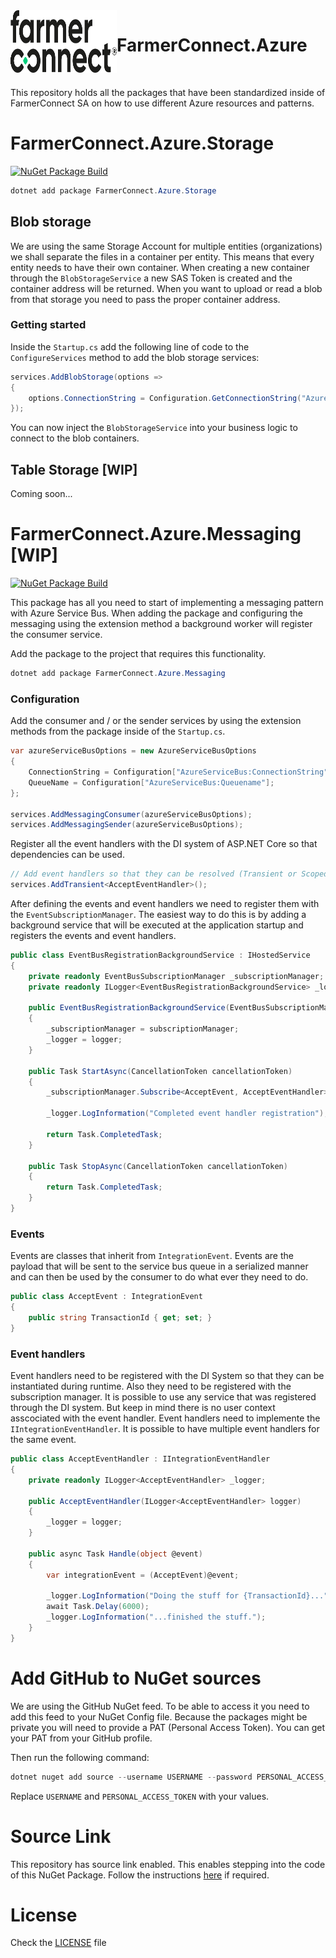 ﻿<img align="left" width="170" height="100" src=".github/fc-logo.png" />

# FarmerConnect.Azure

<br />

This repository holds all the packages that have been standardized inside of FarmerConnect SA on how to use different Azure resources and patterns.

# FarmerConnect.Azure.Storage

[![NuGet Package Build](https://github.com/farmerconnect/FarmerConnect.Azure/actions/workflows/workflow-storage.yml/badge.svg?branch=main)](https://github.com/farmerconnect/FarmerConnect.Azure/actions/workflows/workflow-storage.yml)

```powershell
dotnet add package FarmerConnect.Azure.Storage
```

## Blob storage

We are using the same Storage Account for multiple entities (organizations) we shall separate the files in a container per entity. This means that every entity needs to have their own container. When creating a new container through the `BlobStorageService` a new SAS Token is created and the container address will be returned. When you want to upload or read a blob from that storage you need to pass the proper container address.

### Getting started

Inside the `Startup.cs` add the following line of code to the `ConfigureServices` method to add the blob storage services:

```csharp
services.AddBlobStorage(options =>
{
    options.ConnectionString = Configuration.GetConnectionString("AzureStorage");
});
```

You can now inject the `BlobStorageService` into your business logic to connect to the blob containers.

## Table Storage [WIP]

Coming soon...

# FarmerConnect.Azure.Messaging [WIP]

[![NuGet Package Build](https://github.com/farmerconnect/FarmerConnect.Azure/actions/workflows/workflow-messaging.yml/badge.svg?branch=main)](https://github.com/farmerconnect/FarmerConnect.Azure/actions/workflows/workflow-messaging.yml)

This package has all you need to start of implementing a messaging pattern with Azure Service Bus. When adding the package and configuring the messaging using the extension method a background worker will register the consumer service.

Add the package to the project that requires this functionality.

```powershell
dotnet add package FarmerConnect.Azure.Messaging
```

### Configuration

Add the consumer and / or the sender services by using the extension methods from the package inside of the `Startup.cs`.

```csharp
var azureServiceBusOptions = new AzureServiceBusOptions
{
    ConnectionString = Configuration["AzureServiceBus:ConnectionString"];
    QueueName = Configuration["AzureServiceBus:Queuename"];
};

services.AddMessagingConsumer(azureServiceBusOptions);
services.AddMessagingSender(azureServiceBusOptions);
```

Register all the event handlers with the DI system of ASP.NET Core so that dependencies can be used.

```csharp
// Add event handlers so that they can be resolved (Transient or Scoped)
services.AddTransient<AcceptEventHandler>();
```

After defining the events and event handlers we need to register them with the `EventSubscriptionManager`. The easiest way to do this is by adding a background service that will be executed at the application startup and registers the events and event handlers.

```csharp
public class EventBusRegistrationBackgroundService : IHostedService
{
    private readonly EventBusSubscriptionManager _subscriptionManager;
    private readonly ILogger<EventBusRegistrationBackgroundService> _logger;

    public EventBusRegistrationBackgroundService(EventBusSubscriptionManager subscriptionManager, ILogger<EventBusRegistrationBackgroundService> logger)
    {
        _subscriptionManager = subscriptionManager;
        _logger = logger;
    }

    public Task StartAsync(CancellationToken cancellationToken)
    {
        _subscriptionManager.Subscribe<AcceptEvent, AcceptEventHandler>();

        _logger.LogInformation("Completed event handler registration");

        return Task.CompletedTask;
    }

    public Task StopAsync(CancellationToken cancellationToken)
    {
        return Task.CompletedTask;
    }
}
```

### Events

Events are classes that inherit from `IntegrationEvent`. Events are the payload that will be sent to the service bus queue in a serialized manner and can then be used by the consumer to do what ever they need to do.

```csharp
public class AcceptEvent : IntegrationEvent
{
    public string TransactionId { get; set; }
}
```

### Event handlers
Event handlers need to be registered with the DI System so that they can be instantiated during runtime. Also they need to be registered with the subscription manager. It is possible to use any service that was registered through the DI system. But keep in mind there is no user context asscociated with the event handler. Event handlers need to implemente the `IIntegrationEventHandler`. It is possible to have multiple event handlers for the same event.

```csharp
public class AcceptEventHandler : IIntegrationEventHandler
{
    private readonly ILogger<AcceptEventHandler> _logger;

    public AcceptEventHandler(ILogger<AcceptEventHandler> logger)
    {
        _logger = logger;
    }

    public async Task Handle(object @event)
    {
        var integrationEvent = (AcceptEvent)@event;

        _logger.LogInformation("Doing the stuff for {TransactionId}...", integrationEvent.TransactionId);
        await Task.Delay(6000);
        _logger.LogInformation("...finished the stuff.");
    }
}
```

# Add GitHub to NuGet sources

We are using the GitHub NuGet feed. To be able to access it you need to add this feed to your NuGet Config file. Because the packages might be private you will need to provide a PAT (Personal Access Token). You can get your PAT from your GitHub profile.

Then run the following command: 

```powershell
dotnet nuget add source --username USERNAME --password PERSONAL_ACCESS_TOKEN --name farmerconnect-github "https://nuget.pkg.github.com/farmerconnect/index.json"
```

Replace `USERNAME` and `PERSONAL_ACCESS_TOKEN` with your values.

# Source Link

This repository has source link enabled. This enables stepping into the code of this NuGet Package. Follow the instructions [here](https://docs.microsoft.com/en-us/dotnet/standard/library-guidance/sourcelink) if required.

# License

Check the [LICENSE](LICENSE) file
